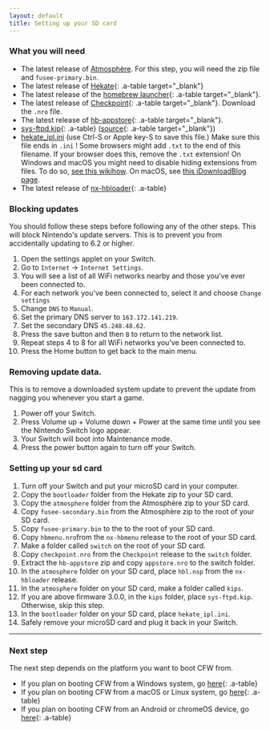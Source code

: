 ```yaml
---
layout: default
title: Setting up your SD card
---
```


### What you will need

- The latest release of [Atmosphère](https://github.com/Atmosphere-NX/Atmosphere/releases/latest). For this step, you will need the zip file and `fusee-primary.bin`.
- The latest release of [Hekate](https://github.com/ctcaer/hekate/releases/latest){: .a-table target="_blank"}
- The latest release of the [homebrew launcher](https://github.com/switchbrew/nx-hbmenu/releases/latest){: .a-table target="_blank"}.
- The latest release of [Checkpoint](https://github.com/FlagBrew/Checkpoint/releases/latest){: .a-table target="_blank"}. Download the `.nro` file.
- The latest release of [hb-appstore](https://github.com/vgmoose/hb-appstore/releases/latest){: .a-table target="_blank"}.
- [sys-ftpd.kip](https://noirscape.github.io/SwitchGuide/assets/sys-ftpd.kip){: .a-table} ([source](https://github.com/jakibaki/sys-ftpd){: .a-table target="_blank"})
- [hekate_ipl.ini](https://noirscape.github.io/SwitchGuide/assets/hekate_ipl.ini) (use Ctrl-S or Apple key-S to save this file.) Make sure this file ends in `.ini` ! Some browsers might add `.txt` to the end of this filename. If your browser does this, remove the `.txt` extension! On Windows and macOS you might need to disable hiding extensions from files. To do so, [see this wikihow](https://www.wikihow.tech/Show-File-Extensions-on-Windows). On macOS, see [this iDownloadBlog page](https://www.idownloadblog.com/2014/10/29/how-to-show-or-hide-filename-extensions-in-os-x-yosemite/).
- The latest release of [nx-hbloader](https://github.com/switchbrew/nx-hbloader/releases/latest){: .a-table}

### Blocking updates

You should follow these steps before following any of the other steps. This will block Nintendo's update servers. This is to prevent you from accidentally updating to 6.2 or higher.

1. Open the settings applet on your Switch.
2. Go to `Internet` -> `Internet Settings`.
3. You will see a list of all WiFi networks nearby and those you've ever been connected to.
4. For each network you've been connected to, select it and choose `Change settings`
5. Change `DNS` to `Manual`.
6. Set the primary DNS server to `163.172.141.219`.
7. Set the secondary DNS `45.248.48.62`.
8. Press the save button and then `B` to return to the network list.
9. Repeat steps 4 to 8 for all WiFi networks you've been connected to.
10. Press the Home button to get back to the main menu.

### Removing update data.

This is to remove a downloaded system update to prevent the update from nagging you whenever you start a game.

1. Power off your Switch.
2. Press Volume up + Volume down + Power at the same time until you see the Nintendo Switch logo appear.
3. Your Switch will boot into Maintenance mode.
4. Press the power button again to turn off your Switch.

### Setting up your sd card

1. Turn off your Switch and put your microSD card in your computer.
2. Copy the `bootloader` folder from the Hekate zip to your SD card.
3. Copy the `atmosphere` folder from the Atmosphère zip to your SD card.
4. Copy `fusee-secondary.bin` from the Atmosphère zip to the root of your SD card.
5. Copy `fusee-primary.bin` to the to the root of your SD card.
6. Copy `hbmenu.nro`from the `nx-hbmenu` release  to the root of your SD card.
7. Make a folder called `switch` on the root of your SD card.
8. Copy `checkpoint.nro` from the `Checkpoint` release to the `switch` folder.
9. Extract the `hb-appstore` zip and copy `appstore.nro` to the switch folder.
10. In the `atmosphere` folder on your SD card, place `hbl.nsp` from the `nx-hbloader` release.
11. In the `atmosphere` folder on your SD card, make a folder called `kips`.
12. If you are above firmware 3.0.0, in the `kips` folder, place `sys-ftpd.kip`. Otherwise, skip this step.
13. In the `bootloader` folder on your SD card, place `hekate_ipl.ini`.
14. Safely remove your microSD card and plug it back in your Switch.

---

### Next step

The next step depends on the platform you want to boot CFW from.

- If you plan on booting CFW from a Windows system, go [here](os-specific-preparations/windows.html){: .a-table}
- If you plan on booting CFW from a macOS or Linux system, go [here](os-specific-preparations/linux.html){: .a-table}
- If you plan on booting CFW from an Android or chromeOS device, go [here](os-specific-preparations/android.html){: .a-table}
